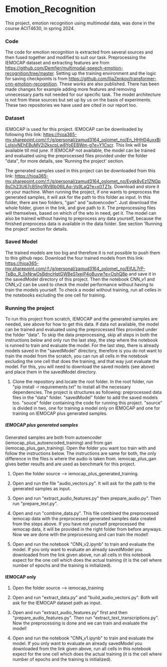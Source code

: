 # Emotion_Recognition
This project, emotion recognition using multimodal data, was done in the course ACIT4630, in spring 2024. 

### Code
The code for emotion recognition is extracted from several sources and then fused together and modified to suit our task.  Preprocessing the IEMOCAP dataset and extracting features are from https://github.com/Demfier/multimodal-speech-emotion-recognition/tree/master. Setting up the training environment and the logic for saving checkpoints is from https://github.com/IliaZenkov/transformer-cnn-emotion-recognition. These works are also published. There has been made changes for example adding more features and removing unnecessary parts not needed for our specific task. The model architecture is not from these sources but set up by us on the basis of experiments. These two repositories we have used are cited in our report too. 

### Dataset
IEMOCAP is used for this project. IEMOCAP can be downloaded by following this link: https://hioa365-my.sharepoint.com/:f:/g/personal/zamud3164_oslomet_no/En_HHH04uxxBjLoIsivNEhEBuMV2j2kscpLw8YoEEBWm-g?e=Y1Cscr. This link will be available till mid june.
If IEMOCAP not available, the model can be trained and evaluated using the preprocessed files provided under the folder "data", for more details, see 'Running the project' section.

The generated samples used in this project can be downloaded from this link: https://hioa365-my.sharepoint.com/:f:/g/personal/zamud3164_oslomet_no/Evgk8vEz1ZNGp8sCh23U67cB5hg1RVBlb06lLAq-Vs9LaQ?e=x0TZ1x. Download and store it on your machine. When running the project, if one wants to preprocess the generated samples, it will ask for the path to this folder as input. In this folder, there are two folders, "gan" and "autoencoder". Just download the whole folder, given in the link, and give path to it. The preprocessing files will themselves, based on which of the wto in need, get it. The model can also be trained without having to preprocess any data yourself, because the finished preprocess data is available in the data folder. See section 'Running the project' section for details. 

### Saved Model
The trained models are too big and therefore it is not possible to push them to this github repo. Download the four trained models from this link: https://hioa365-my.sharepoint.com/:f:/g/personal/zamud3164_oslomet_no/ElfJL7rP-TpBo_R_0xNrwOsBdncHqtGWBeS1xejP4oBuvw?e=OshQ8p and save it in the savedModel directory of this project. Then the notebook CNN_v1 and CNN_v2 can be used to check the model performance without having to train the models yourself. To check a model without training, run all celles in the notebooks excluding the one cell for training. 

### Running the project
To run this project from scratch, IEMOCAP and the generated samples are needed, see above for how to get this data.
If data not available, the model can be trained and evaluated using the preprocessed files provided under the folder "data".
To skip the data preprocessing, skip all steps in both the instructions below and only run the last step, the step where the notebook is runned to train and evaluate the model. For the last step, there is already models saved in the "savedModel" directory, therefore is you do not want to train the model from the scratch, you can run all cells in the notebook excluding the one cell that does the training, and that way just evaluate the model. For this, you will need to download the saved models (see above) and place them in the savedModel directory.  

1. Clone the repository and locate the root folder. In the root folder, run "pip install -r requirements.txt" to install all the necessary dependencies. The project is structures as following: preprocessed data files in the "data" folder. "savedModel" folder to add the saved models too. "souce" folder containing the code for running this project. "source" is divided in two, one for training a model only on IEMOCAP and one for training on IEMOCAP plus generated samples. 

##### IEMOCAP plus generated samples
Generated samples are both from autoencoder (iemocap_plus_autoencoded_training) and from gan (iemocap_plus_gan_training). Open the folder you want too train with and follow the instructions below. The instructions are same for both, the only difference in the files is where the audio is taken from. iemocap_plus_gan gives better results and are used as benchmark for this project. 

1. Open the folder source --> iemocap_plus_generated_training.

2. Open and run the file "audio_vectors.py". It will ask for the path to the generated samples as input.

3.  Open and run "extract_audio_features.py" then prepare_audio.py". Then run "prepare_text.py".

4. Open and run "combine_data.py". This file combined the preprocessed iemocap data with the preprocessed generated samples data created from the steps above. If you have not yourself preprocessed the iemocap data, it will be provided in the right folder from before anyways. Now we are done with the preprocessing and can train the model!

5. Open and run the notebook "CNN_v2.ipynb" to train and evaluate the model. If you only want to evaluate an already savedModel you downloaded from the link given above, run all cells in this notebook expect for the one cell which does the actual training (it is the cell where number of epochs and the training is initialized).

#### IEMOCAP only
1. Open the folder source --> iemocap_training

2. Open and run "extract_data.py" and "build_audio_vectors.py". Both will ask for the IEMOCAP dataset path as input.

3. Open and run "extract_audio_features.py" first and then "prepare_audio_features.py". Then run "extract_text_transcriptions.py". Now the preprocessing is done and we can train and evaluate the model!
   
4. Open and run the notebook "CNN_v1.ipynb" to train and evaluate the model. If you only want to evaluate an already savedModel you downloaded from the link given above, run all cells in this notebook expect for the one cell which does the actual training (it is the cell where number of epochs and the training is initialized).


